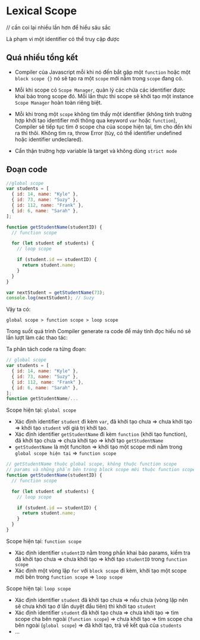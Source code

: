 # Lexical Scope

// cần coi lại nhiều lần hơn để hiểu sâu sắc

Là phạm vi một identifier có thể truy cập được

## Quá nhiều tổng kết

- Compiler của Javascript mỗi khi nó đến bắt gặp một `function` hoặc một `block scope {}` nó sẽ tạo ra một `scope` mới nằm trong `scope` đang có.

- Mỗi khi scope có `Scope Manager`, quản lý các chứa các identifier được khai báo trong scope đó. Mỗi lần thực thi scope sẽ khởi tạo một instance `Scope Manager` hoàn toàn riêng biệt.

- Mỗi khi trong một `scope` không tìm thấy một identifier (không tính trường hợp khởi tạo identifier mới thông qua keyword `var` hoặc `function`), Compiler sẽ tiếp tục tìm ở scope cha của scope hiện tại, tìm cho đến khi ra thì thôi. Không tìm ra, throw Error (tùy, có thể identifier undefined hoặc identifier undeclared).

- Cẩn thận trường hợp variable là target và không dùng `strict mode`

## Đoạn code

```javascript
//global scope
var students = [
  { id: 14, name: "Kyle" },
  { id: 73, name: "Suzy" },
  { id: 112, name: "Frank" },
  { id: 6, name: "Sarah" },
];

function getStudentName(studentID) {
  // function scope

  for (let student of students) {
    // loop scope

    if (student.id == studentID) {
      return student.name;
    }
  }
}

var nextStudent = getStudentName(73);
console.log(nextStudent); // Suzy
```

Vậy ta có:

```
global scope > function scope > loop scope
```

Trong suốt quá trình Compiler generate ra code để máy tính đọc hiểu nó sẽ lần lượt làm các thao tác:

Ta phân tách code ra từng đoạn:

```javascript
// global scope
var students = [
  { id: 14, name: "Kyle" },
  { id: 73, name: "Suzy" },
  { id: 112, name: "Frank" },
  { id: 6, name: "Sarah" },
];
function getStudentName/...
```

Scope hiện tại: `global scope`

- Xác định identifier `student` đi kèm `var`, đã khởi tạo chưa => chưa khởi tạo => khởi tạo `student` với giá trị khởi tạo.
- Xác định identifier `getStudentName` đi kèm `function` (khởi tạo function), đã khởi tạo chưa => chưa khởi tạo => khởi tạo `getStudentName`
- `getStudentName` là một funciton => khởi tạo một scope mới nằm trong `global scope hiện tại` => `function scope`

```javascript
// getStudentName thuộc global scope, không thuộc function scope
// params và những phần bên trong block scope mới thuộc function scope
function getStudentName(studentID) {
  // function scope

  for (let student of students) {
    // loop scope

    if (student.id == studentID) {
      return student.name;
    }
  }
}
```

Scope hiện tại: `function scope`

- Xác định identifier `studentID` nằm trong phần khai báo params, kiểm tra đã khởi tạo chưa => chưa khởi tạo => khởi tạo `studentID` trong `function scope`
- Xác định một vòng lặp `for` với `block scope` đi kèm, khởi tạo một scope mới bên trong `function scope` => `loop scope`

Scope hiện tại: `loop scope`

- Xác định identifier `student` đã khởi tạo chưa => nếu chưa (vòng lặp nên sẽ chưa khởi tạo ở lần duyệt đầu tiên) thì khởi tạo `student`
- Xác định identifier `student` đã khởi tạo chưa => chưa khởi tạo => tìm scope cha bên ngoài (`function scope`) => chưa khởi tạo => tìm scope cha bên ngoài (`global scope`) => đã khởi tạo, trả về kết quả của `students`
- ...
